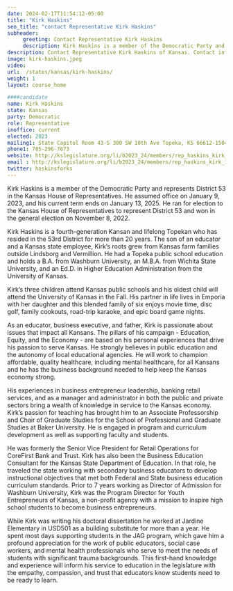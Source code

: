 ```yaml
---
date: 2024-02-17T11:54:12-05:00
title: "Kirk Haskins"
seo_title: "contact Representative Kirk Haskins"
subheader:
     greeting: Contact Representative Kirk Haskins
     description: Kirk Haskins is a member of the Democratic Party and represents District 53 in the Kansas House of Representatives. He assumed office on January 9, 2023, and his current term ends on January 13, 2025.
description: Contact Representative Kirk Haskins of Kansas. Contact information for Kirk Haskins includes email address, phone number, and mailing address.
image: kirk-haskins.jpeg
video:
url:  /states/kansas/kirk-haskins/
weight: 1
layout: course_home

####candidate
name: Kirk Haskins
state: Kansas
party: Democratic
role: Representative
inoffice: current
elected: 2023
mailing1: State Capitol Room 43-S 300 SW 10th Ave Topeka, KS 66612-1504
phone1: 785-296-7673
website: http://kslegislature.org/li/b2023_24/members/rep_haskins_kirk_1/
email : http://kslegislature.org/li/b2023_24/members/rep_haskins_kirk_1/
twitter: haskinsforks
---
```


Kirk Haskins is a member of the Democratic Party and represents District 53 in the Kansas House of Representatives. He assumed office on January 9, 2023, and his current term ends on January 13, 2025. He ran for election to the Kansas House of Representatives to represent District 53 and won in the general election on November 8, 2022.

Kirk Haskins is a fourth-generation Kansan and lifelong Topekan who has resided in the 53rd District for more than 20 years. The son of an educator and a Kansas state employee, Kirk’s roots grew from Kansas farm families outside Lindsborg and Vermillion. He had a Topeka public school education and holds a B.A. from Washburn University, an M.B.A. from Wichita State University, and an Ed.D. in Higher Education Administration from the University of Kansas.

Kirk’s three children attend Kansas public schools and his oldest child will attend the University of Kansas in the Fall. His partner in life lives in Emporia with her daughter and this blended family of six enjoys movie time, disc golf, family cookouts, road-trip karaoke, and epic board game nights.

As an educator, business executive, and father, Kirk is passionate about issues that impact all Kansans. The pillars of his campaign - Education, Equity, and the Economy - are based on his personal experiences that drive his passion to serve Kansas. He strongly believes in public education and the autonomy of local educational agencies. He will work to champion affordable, quality healthcare, including mental healthcare, for all Kansans and he has the business background needed to help keep the Kansas economy strong.

His experiences in business entrepreneur leadership, banking retail services, and as a manager and administrator in both the public and private sectors bring a wealth of knowledge in service to the Kansas economy. Kirk’s passion for teaching has brought him to an Associate Professorship and Chair of Graduate Studies for the School of Professional and Graduate Studies at Baker University. He is engaged in program and curriculum development as well as supporting faculty and students.

He was formerly the Senior Vice President for Retail Operations for CoreFirst Bank and Trust. Kirk has also been the Business Education Consultant for the Kansas State Department of Education. In that role, he traveled the state working with secondary business educators to develop instructional objectives that met both Federal and State business education curriculum standards. Prior to 7 years working as Director of Admission for Washburn University, Kirk was the Program Director for Youth Entrepreneurs of Kansas, a non-profit agency with a mission to inspire high school students to become business entrepreneurs.

While Kirk was writing his doctoral dissertation he worked at Jardine Elementary in USD501 as a building substitute for more than a year. He spent most days supporting students in the JAG program, which gave him a profound appreciation for the work of public educators, social case workers, and mental health professionals who serve to meet the needs of students with significant trauma backgrounds. This first-hand knowledge and experience will inform his service to education in the legislature with the empathy, compassion, and trust that educators know students need to be ready to learn.
